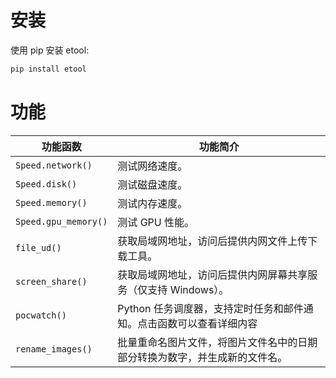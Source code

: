 # 安装

使用 pip 安装 etool:

```bash
pip install etool
```

# 功能

| 功能函数             | 功能简介                                                                   |
| -------------------- | -------------------------------------------------------------------------- |
| `Speed.network()`    | 测试网络速度。                                                             |
| `Speed.disk()`       | 测试磁盘速度。                                                             |
| `Speed.memory()`     | 测试内存速度。                                                             |
| `Speed.gpu_memory()` | 测试 GPU 性能。                                                            |
| `file_ud()`          | 获取局域网地址，访问后提供内网文件上传下载工具。                           |
| `screen_share()`     | 获取局域网地址，访问后提供内网屏幕共享服务（仅支持 Windows）。             |
| `pocwatch()`         | Python 任务调度器，支持定时任务和邮件通知。点击函数可以查看详细内容        |
| `rename_images()`    | 批量重命名图片文件，将图片文件名中的日期部分转换为数字，并生成新的文件名。 |
